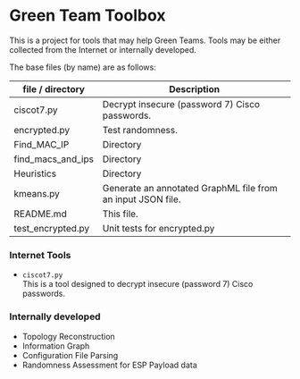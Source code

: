 # Green Team Toolbox

This is a project for tools that may help Green Teams.  Tools may be either collected from the Internet or internally developed.

The base files (by name) are as follows: 

| file / directory  | Description  |
|-------------------|--------------|
| ciscot7.py        | Decrypt insecure (password 7) Cisco passwords. |
| encrypted.py      | Test randomness. |
| Find_MAC_IP       | Directory |
| find_macs_and_ips | Directory |
| Heuristics        | Directory |
| kmeans.py         | Generate an annotated GraphML file from an input JSON file. |
| README.md         | This file. |
| test_encrypted.py | Unit tests for encrypted.py |

### Internet Tools
- `ciscot7.py` <br>
This is a tool designed to decrypt insecure (password 7) Cisco passwords.

### Internally developed
- Topology Reconstruction
- Information Graph
- Configuration File Parsing
- Randomness Assessment for ESP Payload data



